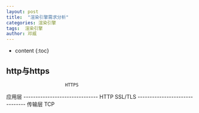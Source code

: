 ```yaml
---
layout: post
title:  "渲染引擎需求分析"
categories: 渲染引擎
tags:  渲染引擎
author: 邓威
---
```


* content
{:toc}

## http与https
                          HTTPS
应用层 -------------------------------
            HTTP          SSL/TLS
       -------------------------------
传输层               TCP
